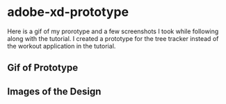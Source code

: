 # adobe-xd-prototype
Here is a gif of my prorotype and a few screenshots I took while following along with the tutorial. I created a prototype for the tree tracker instead of the workout application in the tutorial.

## Gif of Prototype

## Images of the Design
